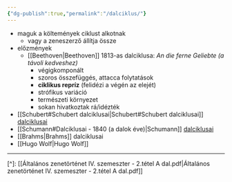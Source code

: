 ```yaml
---
{"dg-publish":true,"permalink":"/dalciklus/"}
---
```


- maguk a költemények ciklust alkotnak
	- vagy a zeneszerző állítja össze
- előzmények
	- [[Beethoven\|Beethoven]] 1813-as dalciklusa: *An die ferne Geliebte* *(a távoli kedveshez)*
		- végigkomponált
		- szoros összefüggés, attacca folytatások
		- **ciklikus repríz** (felidézi a végén az elejét)
		- strófikus variáció
		- természeti környezet
		- sokan hivatkoztak rá/idézték
- [[Schubert#Schubert dalciklusai\|Schubert#Schubert dalciklusai]] [dalciklusai](Schubert)
- [[Schumann#Dalciklusai - 1840 (a dalok éve)\|Schumann]] [dalciklusai](Schumann)
- [[Brahms\|Brahms]] dalciklusai
- [[Hugo Wolf\|Hugo Wolf]]

---
[^]: [[Általános zenetörténet IV. szemeszter - 2.tétel A dal.pdf\|Általános zenetörténet IV. szemeszter - 2.tétel A dal.pdf]]